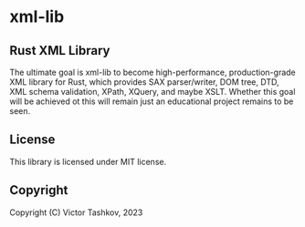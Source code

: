 # xml-lib

## Rust XML Library

The ultimate goal is xml-lib to become high-performance, production-grade XML library for Rust, which provides SAX parser/writer, DOM tree, DTD, XML schema validation, XPath, XQuery, and maybe XSLT. Whether this goal will be achieved ot this will remain just an educational project remains to be seen.

## License 

This library is licensed under MIT license.

## Copyright

Copyright (C) Victor Tashkov, 2023
